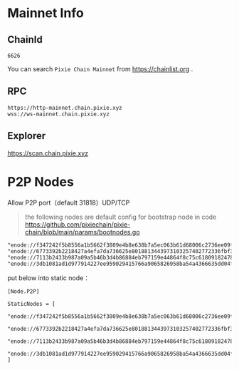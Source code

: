 # Mainnet Info

## ChainId

```
6626
```

You can search `Pixie Chain Mainnet` from <https://chainlist.org> .

## RPC

```
https://http-mainnet.chain.pixie.xyz
wss://ws-mainnet.chain.pixie.xyz
```

## Explorer

<https://scan.chain.pixie.xyz>

# P2P Nodes

Allow P2P port（default 31818）UDP/TCP

> the following nodes are default config for bootstrap node in code <https://github.com/pixiechain/pixie-chain/blob/main/params/bootnodes.go>

```
"enode://f347242f5b8556a1b5662f3809e4b8e638b7a5ec063b61d68006c2736ee09f12bfb74df6bb6e72e79dd2e5ceed572f80f412e161e4f6ec5344adf2decceaf80d@35.163.165.80:31818",
"enode://6773392b2218427a4efa7da736625e8018813443973103257402772336fbf3f08f57553d7aad39aef8a0993657f74f44815107a9ef1ad20f8cf9064aab93e26d@54.172.143.189:31818",
"enode://7113b2433b987a09a5b46b3d4b86884eb797159e44864f8c75c61809182478017a7874cc3065e0599e656b834ef7f36a02e0db930367de8053cdc52d6269359a@3.64.146.10:31818",
"enode://3db1081ad1d977914227ee959029415766a9065826958ba54a4366635dd04fa817a5b2178cd859976d6b5c1194085114521631e2b1a7dadf9a9430df7d76def8@54.255.57.25:31818",
```

put below into static node：

```
[Node.P2P]

StaticNodes = [
    "enode://f347242f5b8556a1b5662f3809e4b8e638b7a5ec063b61d68006c2736ee09f12bfb74df6bb6e72e79dd2e5ceed572f80f412e161e4f6ec5344adf2decceaf80d@35.163.165.80:31818",
    "enode://6773392b2218427a4efa7da736625e8018813443973103257402772336fbf3f08f57553d7aad39aef8a0993657f74f44815107a9ef1ad20f8cf9064aab93e26d@54.172.143.189:31818",
    "enode://7113b2433b987a09a5b46b3d4b86884eb797159e44864f8c75c61809182478017a7874cc3065e0599e656b834ef7f36a02e0db930367de8053cdc52d6269359a@3.64.146.10:31818",
    "enode://3db1081ad1d977914227ee959029415766a9065826958ba54a4366635dd04fa817a5b2178cd859976d6b5c1194085114521631e2b1a7dadf9a9430df7d76def8@54.255.57.25:31818",
]
```
